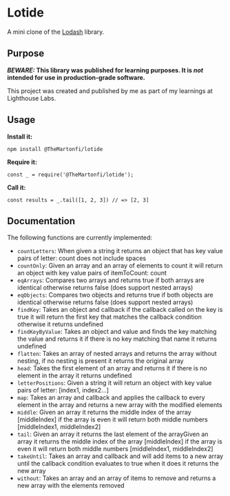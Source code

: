 # Lotide

A mini clone of the [Lodash](https://lodash.com) library.

## Purpose

**_BEWARE:_ This library was published for learning purposes. It is _not_ intended for use in production-grade software.**

This project was created and published by me as part of my learnings at Lighthouse Labs. 

## Usage

**Install it:**

`npm install @TheMartonfi/lotide`

**Require it:**

`const _ = require('@TheMartonfi/lotide');`

**Call it:**

`const results = _.tail([1, 2, 3]) // => [2, 3]`

## Documentation

The following functions are currently implemented:

* `countLetters`: When given a string it returns an object that has key value pairs of letter: count does not include spaces
* `countOnly`: Given an array and an array of elements to count it will return an object with key value pairs of itemToCount: count
* `eqArrays`: Compares two arrays and returns true if both arrays are identical otherwise returns false (does support nested arrays) 
* `eqObjects`: Compares two objects and returns true if both objects are identical otherwise returns false (does support nested arrays) 
* `findKey`: Takes an object and callback if the callback called on the key is true it will return the first key that matches the callback condition otherwise it returns undefined
* `findKeyByValue`: Takes an object and value and finds the key matching the value and returns it if there is no key matching that name it returns undefined
* `flatten`: Takes an array of nested arrays and returns the array without nesting, if no nesting is present it returns the original array
* `head`: Takes the first element of an array and returns it if there is no element in the array it returns undefined
* `letterPositions`: Given a string it will return an object with key value pairs of letter: [index1, index2...]
* `map`: Takes an array and callback and applies the callback to every element in the array and returns a new array with the modified elements
* `middle`: Given an array it returns the middle index of the array [middleIndex] if the array is even it will return both middle numbers [middleIndex1, middleIndex2]
* `tail`: Given an array it returns the last element of the arrayGiven an array it returns the middle index of the array [middleIndex] if the array is even it will return both middle numbers [middleIndex1, middleIndex2]
* `takeUntil`: Takes an array and callback and will add items to a new array until the callback condition evaluates to true when it does it returns the new array
* `without`: Takes an array and an array of items to remove and returns a new array with the elements removed



